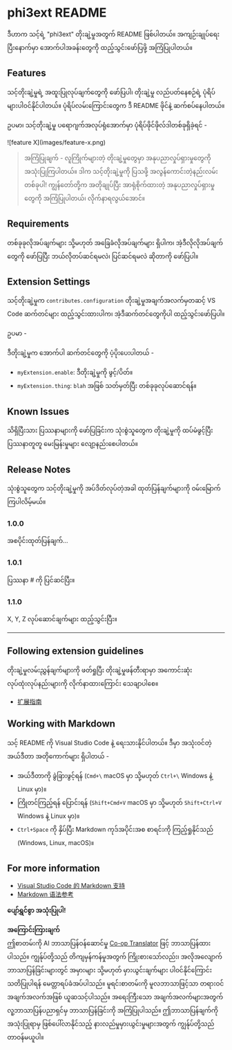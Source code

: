<!--
CO_OP_TRANSLATOR_METADATA:
{
  "original_hash": "be0b2937160c486180ded27e4f14adeb",
  "translation_date": "2025-07-09T20:11:33+00:00",
  "source_file": "code/07.Lab/01/AIPC/extensions/phi3ext/README.md",
  "language_code": "my"
}
-->
# phi3ext README

ဒီဟာက သင့်ရဲ့ "phi3ext" တိုးချဲ့မှုအတွက် README ဖြစ်ပါတယ်။ အကျဉ်းချုပ်ရေးပြီးနောက်မှာ အောက်ပါအခန်းတွေကို ထည့်သွင်းဖော်ပြဖို့ အကြံပြုပါတယ်။

## Features

သင့်တိုးချဲ့မှုရဲ့ အထူးပြုလုပ်ချက်တွေကို ဖော်ပြပါ၊ တိုးချဲ့မှု လည်ပတ်နေစဉ်ရဲ့ ပုံရိပ်များပါဝင်နိုင်ပါတယ်။ ပုံရိပ်လမ်းကြောင်းတွေက ဒီ README ဖိုင်နဲ့ ဆက်စပ်နေပါတယ်။

ဥပမာ၊ သင့်တိုးချဲ့မှု ပရောဂျက်အလုပ်ရုံအောက်မှာ ပုံရိပ်ဖိုင်ဖိုလ်ဒါတစ်ခုရှိခဲ့ရင် -

\!\[feature X\]\(images/feature-x.png\)

> အကြံပြုချက် - လူကြိုက်များတဲ့ တိုးချဲ့မှုတွေမှာ အနုပညာလှုပ်ရှားမှုတွေကို အသုံးပြုကြပါတယ်။ ဒါက သင့်တိုးချဲ့မှုကို ပြသဖို့ အလွန်ကောင်းတဲ့နည်းလမ်းတစ်ခုပါ! ကျွန်တော်တို့က အတိုချုပ်ပြီး အာရုံစိုက်ထားတဲ့ အနုပညာလှုပ်ရှားမှုတွေကို အကြံပြုပါတယ်၊ လိုက်နာရလွယ်အောင်။

## Requirements

တစ်ခုခုလိုအပ်ချက်များ သို့မဟုတ် အခြေခံလိုအပ်ချက်များ ရှိပါက၊ အဲ့ဒီလိုလိုအပ်ချက်တွေကို ဖော်ပြပြီး ဘယ်လိုတပ်ဆင်ရမလဲ၊ ပြင်ဆင်ရမလဲ ဆိုတာကို ဖော်ပြပါ။

## Extension Settings

သင့်တိုးချဲ့မှုက `contributes.configuration` တိုးချဲ့မှုအချက်အလက်မှတဆင့် VS Code ဆက်တင်များ ထည့်သွင်းထားပါက၊ အဲ့ဒီဆက်တင်တွေကိုပါ ထည့်သွင်းဖော်ပြပါ။

ဥပမာ -

ဒီတိုးချဲ့မှုက အောက်ပါ ဆက်တင်တွေကို ပံ့ပိုးပေးပါတယ် -

* `myExtension.enable`: ဒီတိုးချဲ့မှုကို ဖွင့်/ပိတ်။
* `myExtension.thing`: `blah` အဖြစ် သတ်မှတ်ပြီး တစ်ခုခုလုပ်ဆောင်ရန်။

## Known Issues

သိရှိပြီးသား ပြဿနာများကို ဖော်ပြခြင်းက သုံးစွဲသူတွေက တိုးချဲ့မှုကို ထပ်မံဖွင့်ပြီး ပြဿနာတူတူ မေးမြန်းမှုများ လျော့နည်းစေပါတယ်။

## Release Notes

သုံးစွဲသူတွေက သင့်တိုးချဲ့မှုကို အပ်ဒိတ်လုပ်တဲ့အခါ ထုတ်ပြန်ချက်များကို ဝမ်းမြောက်ကြပါလိမ့်မယ်။

### 1.0.0

အစပိုင်းထုတ်ပြန်ချက်...

### 1.0.1

ပြဿနာ # ကို ပြင်ဆင်ပြီး။

### 1.1.0

X, Y, Z လုပ်ဆောင်ချက်များ ထည့်သွင်းပြီး။

---

## Following extension guidelines

တိုးချဲ့မှုလမ်းညွှန်ချက်များကို ဖတ်ရှုပြီး တိုးချဲ့မှုဖန်တီးရာမှာ အကောင်းဆုံး လုပ်ထုံးလုပ်နည်းများကို လိုက်နာထားကြောင်း သေချာပါစေ။

* [扩展指南](https://code.visualstudio.com/api/references/extension-guidelines?WT.mc_id=aiml-137032-kinfeylo)

## Working with Markdown

သင့် README ကို Visual Studio Code နဲ့ ရေးသားနိုင်ပါတယ်။ ဒီမှာ အသုံးဝင်တဲ့ အယ်ဒီတာ အတိုကောက်များ ရှိပါတယ် -

* အယ်ဒီတာကို ခွဲခြားဖွင့်ရန် (`Cmd+\` macOS မှာ သို့မဟုတ် `Ctrl+\` Windows နဲ့ Linux မှာ)။
* ကြိုတင်ကြည့်ရန် ပြောင်းရန် (`Shift+Cmd+V` macOS မှာ သို့မဟုတ် `Shift+Ctrl+V` Windows နဲ့ Linux မှာ)။
* `Ctrl+Space` ကို နှိပ်ပြီး Markdown ကုဒ်အပိုင်းအစ စာရင်းကို ကြည့်ရှုနိုင်သည် (Windows, Linux, macOS)။

## For more information

* [Visual Studio Code 的 Markdown 支持](http://code.visualstudio.com/docs/languages/markdown?WT.mc_id=aiml-137032-kinfeylo)
* [Markdown 语法参考](https://help.github.com/articles/markdown-basics/)

**ပျော်ရွှင်စွာ အသုံးပြုပါ!**

**အကြောင်းကြားချက်**  
ဤစာတမ်းကို AI ဘာသာပြန်ဝန်ဆောင်မှု [Co-op Translator](https://github.com/Azure/co-op-translator) ဖြင့် ဘာသာပြန်ထားပါသည်။ ကျွန်ုပ်တို့သည် တိကျမှန်ကန်မှုအတွက် ကြိုးစားသော်လည်း၊ အလိုအလျောက် ဘာသာပြန်ခြင်းများတွင် အမှားများ သို့မဟုတ် မှားယွင်းချက်များ ပါဝင်နိုင်ကြောင်း သတိပြုပါရန် မေတ္တာရပ်ခံအပ်ပါသည်။ မူရင်းစာတမ်းကို မူလဘာသာဖြင့်သာ တရားဝင်အချက်အလက်အဖြစ် ယူဆသင့်ပါသည်။ အရေးကြီးသော အချက်အလက်များအတွက် လူ့ဘာသာပြန်ပညာရှင်မှ ဘာသာပြန်ခြင်းကို အကြံပြုပါသည်။ ဤဘာသာပြန်ချက်ကို အသုံးပြုရာမှ ဖြစ်ပေါ်လာနိုင်သည့် နားလည်မှုမှားယွင်းမှုများအတွက် ကျွန်ုပ်တို့သည် တာဝန်မယူပါ။